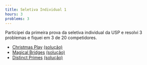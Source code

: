 ```yaml
---
title: Seletiva Individual 1
hours: 3
problems: 3
---
```


Participei da primeira prova da seletiva individual da USP e resolvi 3 problemas e fiquei
em 3 de 20 competidores.

- [Christmas Play](http://www.spoj.com/problems/AMR10G/en/) [(solução)](https://github.com/gabrielrussoc/competitive-programming/blob/4936beb3ceecf91dc4bc4d2b044500534c042bd2/spoj/amr10g.cpp)
- [Magical Bridges](http://www.spoj.com/problems/AMR11F/en/) [(solução)](https://github.com/gabrielrussoc/competitive-programming/blob/4936beb3ceecf91dc4bc4d2b044500534c042bd2/spoj/amr11f.cpp)
- [Distinct Primes](http://www.spoj.com/problems/AMR11E/en/) [(solução)](https://github.com/gabrielrussoc/competitive-programming/blob/4936beb3ceecf91dc4bc4d2b044500534c042bd2/spoj/amr11e.cpp)
